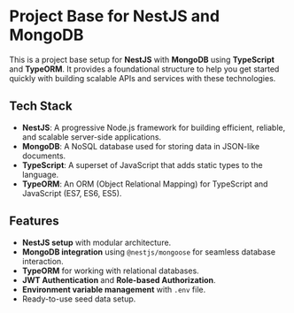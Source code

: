 # Project Base for NestJS and MongoDB

This is a project base setup for **NestJS** with **MongoDB** using **TypeScript** and **TypeORM**. It provides a foundational structure to help you get started quickly with building scalable APIs and services with these technologies.

## Tech Stack

- **NestJS**: A progressive Node.js framework for building efficient, reliable, and scalable server-side applications.
- **MongoDB**: A NoSQL database used for storing data in JSON-like documents.
- **TypeScript**: A superset of JavaScript that adds static types to the language.
- **TypeORM**: An ORM (Object Relational Mapping) for TypeScript and JavaScript (ES7, ES6, ES5).

## Features

- **NestJS setup** with modular architecture.
- **MongoDB integration** using `@nestjs/mongoose` for seamless database interaction.
- **TypeORM** for working with relational databases.
- **JWT Authentication** and **Role-based Authorization**.
- **Environment variable management** with `.env` file.
- Ready-to-use seed data setup.
